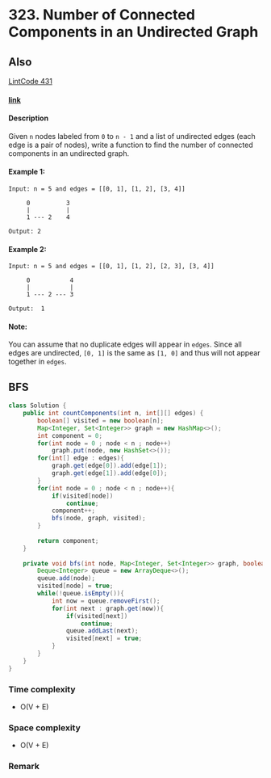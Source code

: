 # 323. Number of Connected Components in an Undirected Graph

## Also
[LintCode 431](../LintCode/431.Connected_Component_in_Undirected_Graph.md)

#### [link](https://leetcode.com/problems/number-of-connected-components-in-an-undirected-graph/)

#### Description
Given `n` nodes labeled from `0` to `n - 1` and a list of undirected edges (each edge is a pair of nodes), write a function to find the number of connected components in an undirected graph.

#### Example 1:
```
Input: n = 5 and edges = [[0, 1], [1, 2], [3, 4]]

     0          3
     |          |
     1 --- 2    4 

Output: 2
```
#### Example 2:
```
Input: n = 5 and edges = [[0, 1], [1, 2], [2, 3], [3, 4]]

     0           4
     |           |
     1 --- 2 --- 3

Output:  1
```

#### Note:
You can assume that no duplicate edges will appear in `edges`. Since all edges are undirected, `[0, 1]` is the same as `[1, 0]` and thus will not appear together in `edges`.

## BFS
```java
class Solution {
    public int countComponents(int n, int[][] edges) {
        boolean[] visited = new boolean[n];
        Map<Integer, Set<Integer>> graph = new HashMap<>();
        int component = 0;
        for(int node = 0 ; node < n ; node++)
            graph.put(node, new HashSet<>());
        for(int[] edge : edges){
            graph.get(edge[0]).add(edge[1]);
            graph.get(edge[1]).add(edge[0]);
        }
        for(int node = 0 ; node < n ; node++){
            if(visited[node])
                continue;
            component++;
            bfs(node, graph, visited);
        }
        
        return component;
    }
    
    private void bfs(int node, Map<Integer, Set<Integer>> graph, boolean[] visited){
        Deque<Integer> queue = new ArrayDeque<>();
        queue.add(node);
        visited[node] = true;
        while(!queue.isEmpty()){
            int now = queue.removeFirst();
            for(int next : graph.get(now)){
                if(visited[next])
                    continue;
                queue.addLast(next);
                visited[next] = true;
            }
        }
    }
}
```
### Time complexity
* O(V + E)
### Space complexity
* O(V + E)
### Remark